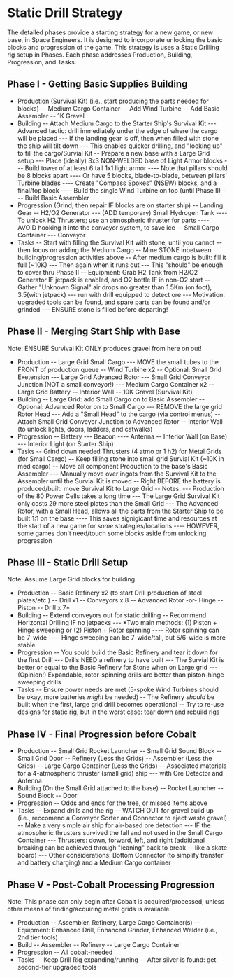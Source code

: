 Static Drill Strategy
=====================

The detailed phases provide a starting strategy for a new game, or new base, in Space Engineers.
It is designed to incorporate unlocking the basic blocks and progression of the game.
This strategy is uses a Static Drilling rig setup in Phases.
Each phase addresses Production, Building, Progression, and Tasks.

Phase I - Getting Basic Supplies Building 
-----------------------------------------

- Production (Survival Kit) (i.e., start producing the parts needed for blocks)
-- Medium Cargo Container 
-- Add Wind Turbine
-- Add Basic Assembler
-- 1K Gravel
- Building
-- Attach Medium Cargo to the Starter Ship's Survival Kit
--- Advanced tactic: drill immediately under the edge of where the cargo will be placed
--- If the landing gear is off, then when filled with stone the ship will tilt down
--- This enables quicker drilling, and "looking up" to fill the cargo/Survial Kit 
-- Prepare a new base with a Large Grid setup
--- Place (ideally) 3x3 NON-WELDED base of Light Armor blocks
--- Build tower of at least 6 tall 1x1 light armor
---- Note that pillars should be 8 blocks apart
---- Or have 5 blocks, blade-to-blade, between pillars' Turbine blades
---- Create "Compass Spokes" (NSEW) blocks, and a final/top block
---- Build the single Wind Turbine on top (until Phase II)
--- Build Basic Assembler 
- Progression (Grind, then repair IF blocks are on starter ship)
-- Landing Gear
-- H2/O2 Generator
--- (ADD temporary) Small Hydrogen Tank
---- To unlock H2 Thrusters; use an atmospheric thruster for parts
---- AVOID hooking it into the conveyor system, to save ice
-- Small Cargo Container
--- Conveyor
- Tasks
-- Start with filling the Survival Kit with stone, until you cannot -- then focus on adding the Medium Cargo
-- Mine STONE inbetween building/progression activities above
-- After medium cargo is built: fill it full (~10K)
--- Then again when it runs out
--- This "should" be enough to cover thru Phase II
-- Equipment: Grab H2 Tank from H2/O2 Generator IF jetpack is enabled, and O2 bottle IF in non-O2 start
-- Gather "Unknown Signal" air drops no greater than 1.5Km (on foot), 3.5(with jetpack)
--- run with drill equipped to detect ore
--- Motivation: upgraded tools can be found, and spare parts can be found and/or grinded
--- ENSURE stone is filled before departing!

Phase II - Merging Start Ship with Base
---------------------------------------

Note: ENSURE Survival Kit ONLY produces gravel from here on out!

- Production
-- Large Grid Small Cargo
--- MOVE the small tubes to the FRONT of production queue
-- Wind Turbine x2
-- Optional: Small Grid Exetension
--- Large Grid Advanced Rotor
--- Small Grid Conveyor Junction (NOT a small conveyor!)
--- Medium Cargo Container x2
-- Large Grid Battery
-- Interior Wall
-- 10K Gravel (Survival Kit)
- Building
-- Large Grid: add Small Cargo on to Basic Assembler
-- Optional: Advanced Rotor on to Small Cargo
--- REMOVE the large grid Rotor Head
--- Add a "Small Head" to the cargo (via control menus)
-- Attach Small Grid Conveyor Junction to Advanced Rotor
-- Interior Wall (to unlock lights, doors, ladders, and catwalks)
- Progression
-- Battery
--- Beacon
---- Antenna
-- Interior Wall (on Base)
--- Interior Light (on Starter Ship)
- Tasks
-- Grind down needed Thrusters (4 atmo or 1 h2) for Metal Grids (for Small Cargo)
-- Keep filling stone into small grid Survial Kit (~10K in med cargo)
-- Move all component Production to the base's Basic Assembler
--- Manually move over ingots from the Survival Kit to the Assembler until the Survial Kit is moved
-- Right BEFORE the battery is produced/built: move Survival Kit to Large Grid
-- Notes: 
--- Production of the 80 Power Cells takes a long time
--- The Large Grid Survival Kit only costs 29 more steel plates than the Small Grid
--- The Advanced Rotor, with a Small Head, allows all the parts from the Starter Ship to be built 1:1 on the base
---- This saves signigicant time and resources at the start of a new game for _some_ strategies/locations
---- HOWEVER, some games don't need/touch some blocks aside from unlocking progression

Phase III - Static Drill Setup
------------------------------

Note: Assume Large Grid blocks for building.

- Production
-- Basic Refinery x2 (to start Drill production of steel plates/etc.)
-- Drill x1
-- Conveyors x 8
-- Advanced Rotor -or- Hinge
-- Piston 
-- Drill x 7*
- Building
-- Extend conveyors out for static drilling
-- Recommend Horizontal Drilling IF no jetpacks
--- *Two main methods: (1) Piston + Hinge sweeping or (2) Piston + Rotor spinning 
---- Rotor spinning can be 7-wide
---- Hinge sweeping can be 7-wide/tall, but 5/6-wide is more stable
- Progression
-- You sould build the Basic Refinery and tear it down for the first Drill
--- Drills NEED a refinery to have built
--- The Survial Kit is better or equal to the Basic Refinery for Stone when on Large grid
--- (Opinion!) Expandable, rotor-spinning drills are better than piston-hinge sweeping drills
- Tasks
-- Ensure power needs are met (5-spoke Wind Turbines should be okay, more batteries _might_ be needed)
-- The Refinery _should_ be built when the first, large grid drill becomes operational
-- Try to re-use designs for static rig, but in the worst case: tear down and rebuild rigs 

Phase IV - Final Progression before Cobalt
-------------------------------------------

- Production
-- Small Grid Rocket Launcher
-- Small Grid Sound Block
-- Small Grid Door
-- Refinery (Less the Grids)
-- Assembler (Less the Grids)
-- Large Cargo Container (Less the Grids)
-- Associated materials for a 4-atmospheric thruster (small grid) ship
--- with Ore Detector and Antenna
- Building (On the Small Grid attached to the base)
-- Rocket Launcher
-- Sound Block
-- Door 
- Progression
-- Odds and ends for the tree, or missed items above
- Tasks
-- Expand drills and the rig
-- WATCH OUT for gravel build up (i.e., reccomend a Conveyor Sorter and Connector to eject waste gravel)
-- Make a very simple air ship for air-based ore detection
--- IF the atmospheric thrusters survived the fall and not used in the Small Cargo Container
--- Thrusters: down, forward, left, and right (additional breaking can be achieved through "leaning" back to break -- like a skate board)
--- Other considerations: Bottom Connector (to simplify transfer and battery charging) and a Medium Cargo container

Phase V - Post-Cobalt Processing Progression
-------

Note: This phase can only begin after Cobalt is acquired/processed; unless other means of finding/acquiring metal grids is available.

- Production 
-- Assembler, Refinery, Large Cargo Container(s)
-- Equipment: Enhanced Drill, Enhanced Grinder, Enhanced Welder (i.e., 2nd tier tools)
- Build
-- Assembler
-- Refinery
-- Large Cargo Container
- Progression
-- All cobalt-needed
- Tasks
-- Keep Drill Rig expanding/running
-- After silver is found: get second-tier upgraded tools
